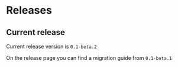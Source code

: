 # Releases

## Current release

Current release version is `0.1-beta.2`

On the release page you can find a migration guide from `0.1-beta.1`